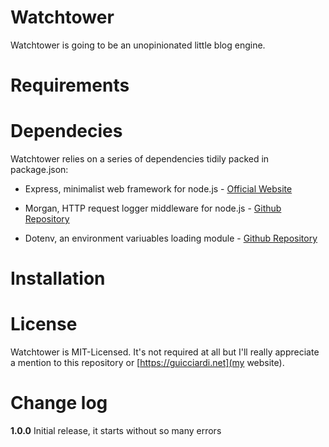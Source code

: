 # Watchtower
Watchtower is going to be an unopinionated little blog engine.

# Requirements

# Dependecies
Watchtower relies on a series of dependencies tidily packed in package.json:

* Express, minimalist web framework for node.js - [Official Website](https://expressjs.com)

* Morgan, HTTP request logger middleware for node.js - [Github Repository](https://github.com/expressjs/morgan)

* Dotenv, an environment variuables loading module - [Github Repository](https://github.com/motdotla/dotenv) 

# Installation

# License
Watchtower is MIT-Licensed. It's not required at all but I'll really appreciate a mention to this repository or [https://guicciardi.net](my website).

# Change log

**1.0.0** Initial release, it starts without so many errors
